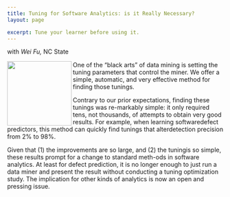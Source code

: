 ```yaml
---
title: Tuning for Software Analytics: is it Really Necessary?
layout: page

excerpt: Tune your learner before using it.
---
```


with _Wei Fu,_ NC State

<img align=left width=150 src="{{site.url}}/img/tunelearner.png">     
One of the “black arts” of data mining is setting the tuning parameters that control the miner. We offer a simple, automatic, and very effective method for finding those tunings.

Contrary to our prior expectations, finding these tunings was re-markably simple: it only required tens, not thousands, of attempts to obtain very good results. For example, when learning softwaredefect predictors, this method can quickly find tunings that alterdetection precision from 2% to 98%.

Given that (1) the improvements are so large, and (2) the tuningis so simple, these results prompt for a change to standard meth-ods in software analytics.  At least for defect prediction, it is no longer enough to just run a data miner and present the result without conducting a tuning optimization study. The implication for other kinds of analytics is now an open and pressing issue.